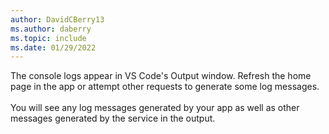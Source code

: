 ```yaml
---
author: DavidCBerry13
ms.author: daberry
ms.topic: include
ms.date: 01/29/2022
---
```

The console logs appear in VS Code's Output window. Refresh the home page in the app or attempt other requests to generate some log messages.<br>
<br>
You will see any log messages generated by your app as well as other messages generated by the service in the output.